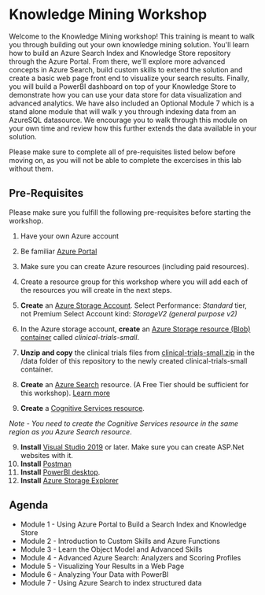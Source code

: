 # Knowledge Mining Workshop

Welcome to the Knowledge Mining workshop!  This training is meant to walk you through building out your own knowledge mining solution.  You'll learn how to build an Azure Search Index and Knowledge Store repository through the Azure Portal.  From there, we'll explore more advanced concepts in Azure Search, build custom skills to extend the solution and create a basic web page front end to visualize your search results.  Finally, you will build a PowerBI dashboard on top of your Knowledge Store to demonstrate how you can use your data store for data visualization and advanced analytics.  We have also included an Optional Module 7  which is a stand alone module that will walk y you through indexing data from an AzureSQL datasource.  We encourage you to walk through this module on your own time and review how this further extends the data available in your solution.

Please make sure to complete all of  pre-requisites listed below before moving on, as you will not be able to complete the excercises in this lab without them.

## Pre-Requisites
Please make sure you fulfill the following pre-requisites before starting the workshop.
1.	Have your own Azure account 
2.	Be familiar [Azure Portal](https://portal.azure.com)
3.	Make sure you can create Azure resources (including paid resources).
4. Create a resource group for this workshop where you will add each of the resources you will create in the next steps.
4. **Create** an [Azure Storage Account](https://docs.microsoft.com/en-us/azure/storage/common/storage-quickstart-create-account?tabs=azure-portal).
Select Performance: *Standard* tier, not Premium
Select Account kind: *StorageV2 (general purpose v2)*

5.	In the Azure storage account, **create** an [Azure Storage resource (Blob) container](https://docs.microsoft.com/en-us/azure/storage/blobs/storage-quickstart-blobs-portal) called *clinical-trials-small*.
6. **Unzip and copy** the clinical trials files from [clinical-trials-small.zip](./data) in the /data folder of this repository to the newly created clinical-trials-small container.
7.	**Create** an [Azure Search](https://docs.microsoft.com/en-us/azure/search/search-create-service-portal) resource. (A Free Tier should be sufficient for this workshop).
[Learn more](https://docs.microsoft.com/en-us/azure/search/search-sku-tier)

8.	**Create** a [Cognitive Services resource](https://docs.microsoft.com/en-us/azure/cognitive-services/cognitive-services-apis-create-account?tabs=multiservice%2Cwindows).

  *Note - You need to create the Cognitive Services resource in the same region as you Azure Search resource*. 

9.	**Install** [Visual Studio 2019](https://visualstudio.microsoft.com/) or later. Make sure you can create ASP.Net websites with it.
10. **Install** [Postman](https://www.getpostman.com/)
11. **Install** [PowerBI desktop](https://powerbi.microsoft.com/en-us/desktop/).
12. **Install** [Azure Storage Explorer](https://azure.microsoft.com/en-us/features/storage-explorer/)


## Agenda

+ Module 1 - Using Azure Portal to Build a Search Index and Knowledge Store
+ Module 2 - Introduction to Custom Skills and Azure Functions
+ Module 3 - Learn the Object Model and Advanced Skills
+ Module 4 - Advanced Azure Search: Analyzers and Scoring Profiles
+ Module 5 - Visualizing Your Results in a Web Page
+ Module 6 - Analyzing Your Data with PowerBI
+ Module 7 - Using Azure Search to index structured data
